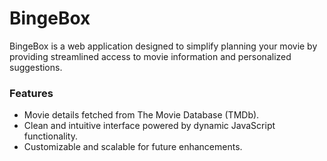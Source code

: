 # BingeBox
BingeBox is a web application designed to simplify planning your movie by providing streamlined access to movie information and personalized suggestions.

### Features
- Movie details fetched from The Movie Database (TMDb).
- Clean and intuitive interface powered by dynamic JavaScript functionality.
- Customizable and scalable for future enhancements.
